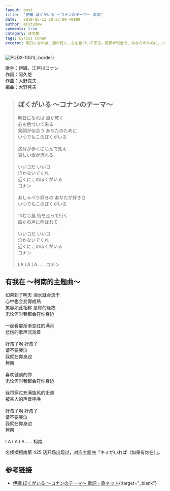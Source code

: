 ```yaml
---
layout: post
title:  "伊織 ぼくがいる 〜コナンのテーマ〜 歌词"
date:   2018-05-11 20:37:09 +0800
author: mistydew
comments: true
category: 译文集
tags: Lyrics Conan
excerpt: 明日になれば、涙が乾く、心も色づいて来る。笑顔が似合う、あなたのために、いつでもこのぼくがいる。
---
```

![PODX-1031](https://www.generasia.com/w/images/6/6f/IORI_BGI_S.jpg){:.border}

歌手：伊織、江戸川コナン<br>
作詞：阿久悠<br>
作曲：大野克夫<br>
編曲：大野克夫

<blockquote class="original">
  <h2>ぼくがいる 〜コナンのテーマ〜</h2>
  <p>
    明日になれば 涙が乾く<br>
    心も色づいて来る<br>
    笑顔が似合う あなたのために<br>
    いつでもこのぼくがいる<br>
    <br>
    満月が赤くにじんで見え<br>
    哀しい歌が流れる<br>
    <br>
    いいコだ いいコ<br>
    泣かないでくれ<br>
    近くにこのぼくがいる<br>
    コナン<br>
    <br>
    おしゃべり好きの あなたが好きさ<br>
    いつでもこのぼくがいる<br>
    <br>
    つむじ風 街を走って行く<br>
    誰かの声に呼ばれて<br>
    <br>
    いいコだ いいコ<br>
    泣かないでくれ<br>
    近くにこのぼくがいる<br>
    コナン<br>
    <br>
    LA LA LA...... コナン
  </p>
</blockquote>

<div class="translation">
  <h2>有我在 ～柯南的主题曲～</h2>
  <p>
    如果到了明天 泪水就会流干<br>
    心中也会变得成熟<br>
    笑容如此相称 是你的缘故<br>
    无论何时我都会在你身边<br>
    <br>
    一起看那渐渐变红的满月<br>
    悲伤的歌声流淌着<br>
    <br>
    好孩子啊 好孩子<br>
    请不要哭泣<br>
    我就在你身边<br>
    柯南<br>
    <br>
    喜欢健谈的你<br>
    无论何时我都会在你身边<br>
    <br>
    我将穿过充满旋风的街道<br>
    被某人的声音呼唤<br>
    <br>
    好孩子啊 好孩子<br>
    请不要哭泣<br>
    我就在你身边<br>
    柯南<br>
    <br>
    LA LA LA...... 柯南
  </p>
</div>

名侦探柯南第 425 话开场出现过，对应主题曲「キミがいれば（如果有你在）」。

## 参考链接

* [伊織 ぼくがいる 〜コナンのテーマ〜 歌詞 - 歌ネット](https://www.uta-net.com/song/14305/){:target="_blank"}
